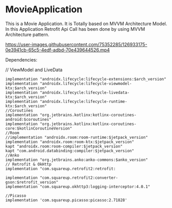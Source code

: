 # MovieApplication

This is a Movie Application. It is Totally based on MVVM Architecture Model. In this Application Retrofit Api Call has been done by using MVVM Architecture pattern.

https://user-images.githubusercontent.com/75352285/126933175-0e3941cb-65c5-4edf-adbd-70e439644526.mp4

Dependencies:

 // ViewModel and LiveData
 
    implementation "androidx.lifecycle:lifecycle-extensions:$arch_version"
    implementation "androidx.lifecycle:lifecycle-viewmodel-ktx:$arch_version"
    implementation "androidx.lifecycle:lifecycle-livedata-ktx:$arch_version"
    implementation "androidx.lifecycle:lifecycle-runtime-ktx:$arch_version"
    //Coroutines
    implementation "org.jetbrains.kotlinx:kotlinx-coroutines-android:$coroutines"
    implementation "org.jetbrains.kotlinx:kotlinx-coroutines-core:$kotlinCoroutineVersion"
    //Room
    //implementation "androidx.room:room-runtime:$jetpack_version"
    implementation "androidx.room:room-ktx:$jetpack_version"
    kapt "androidx.room:room-compiler:$jetpack_version"
    kapt "com.android.databinding:compiler:$jetpack_version"
    //Anko
    implementation "org.jetbrains.anko:anko-commons:$anko_version"
    // Retrofit & OkHttp
    implementation "com.squareup.retrofit2:retrofit:

    implementation "com.squareup.retrofit2:converter-gson:$retrofit_version"
    implementation "com.squareup.okhttp3:logging-interceptor:4.0.1"

    //Picasso
    implementation 'com.squareup.picasso:picasso:2.71828'
    
    
    
    
